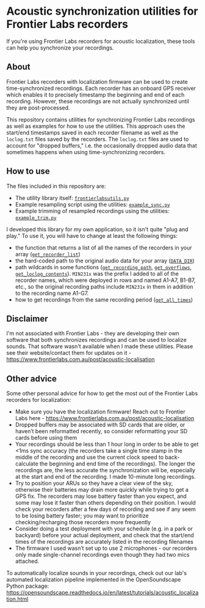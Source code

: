 # Acoustic synchronization utilities for Frontier Labs recorders

If you're using Frontier Labs recorders for acoustic localization, these tools can help you synchronize your recordings.

## About
Frontier Labs recorders with localization firmware can be used to create time-synchronized recordings. Each recorder has an onboard GPS receiver which enables it to precisely timestamp the beginning and end of each recording. However, these recordings are not actually synchronized until they are post-processed.

This repository contains utilities for synchronizing Frontier Labs recordings as well as examples for how to use the utilities. This approach uses the start/end timestamps saved in each recorder filename as well as the `loclog.txt` files saved by the recorders. The `loclog.txt` files are used to account for "dropped buffers," i.e. the occasionally dropped audio data that sometimes happens when using time-synchronizing recorders. 

## How to use
The files included in this repository are:
* The utility library itself: [`frontierlabsutils.py`](frontierlabsutils.py)
* Example resampling script using the utilities: [`example_sync.py`](example_sync.py)
* Example trimming of resampled recordings using the utilities: [`example_trim.py`](example_trim.py)

I developed this library for my own application, so it isn't quite "plug and play." To use it, you will have to change at least the following things:
* the function that returns a list of all the names of the recorders in your array ([`get_recorder_list`](https://github.com/rhine3/frontierlabsutils/blob/594d194b37e025bfbc211392ef5a2ede06bfc302/frontierlabsutils.py#L35))
* the hard-coded path to the original audio data for your array ([`DATA_DIR`](https://github.com/rhine3/frontierlabsutils/blob/594d194b37e025bfbc211392ef5a2ede06bfc302/frontierlabsutils.py#L31))
* path wildcards in some functions ([`get_recording_path`](https://github.com/rhine3/frontierlabsutils/blob/594d194b37e025bfbc211392ef5a2ede06bfc302/frontierlabsutils.py#L127), [`get_overflows`](https://github.com/rhine3/frontierlabsutils/blob/594d194b37e025bfbc211392ef5a2ede06bfc302/frontierlabsutils.py#L252), [`get_loclog_contents`](https://github.com/rhine3/frontierlabsutils/blob/594d194b37e025bfbc211392ef5a2ede06bfc302/frontierlabsutils.py#L348)). `MIN231x` was the prefix I added to all of the recorder names, which were deployed in rows and named A1-A7, B1-B7, etc., so the original recording paths include `MIN231x` in them in addition to the recording name A1-G7. 
* how to get recordings from the same recording period ([`get_all_times`](https://github.com/rhine3/frontierlabsutils/blob/594d194b37e025bfbc211392ef5a2ede06bfc302/frontierlabsutils.py#L210))

## Disclaimer
I'm not associated with Frontier Labs - they are developing their own software that both synchronizes recordings and can be used to localize sounds. That software wasn't available when I made these utilities. Please see their website/contact them for updates on it - https://www.frontierlabs.com.au/post/acoustic-localisation

## Other advice
Some other personal advice for how to get the most out of the Frontier Labs recorders for localization:
* Make sure you have the localization firmware! Reach out to Frontier Labs here - https://www.frontierlabs.com.au/post/acoustic-localisation
* Dropped buffers may be associated with SD cards that are older, or haven’t been reformatted recently, so consider reformatting your SD cards before using them
* Your recordings should be less than 1 hour long in order to be able to get <1ms sync accuracy (the recorders take a single time stamp in the middle of the recording and use the current clock speed to back-calculate the beginning and end time of the recordings). The longer the recordings are, the less accurate the synchronization will be, especially at the start and end of the recording. I made 10-minute long recordings.
* Try to position your ARUs so they have a clear view of the sky, otherwise their batteries may drain more quickly while trying to get a GPS fix. The recorders may lose battery faster than you expect, and some may lose it faster than others depending on their position. I would check your recorders after a few days of recording and see if any seem to be losing battery faster; you may want to prioritize checking/recharging those recorders more frequently
* Consider doing a test deployment with your schedule (e.g. in a park or backyard) before your actual deployment, and check that the start/end times of the recordings are accurately listed in the recording filenames
* The firmware I used wasn’t set up to use 2 microphones - our recorders only made single-channel recordings even though they had two mics attached.

To automatically localize sounds in your recordings, check out our lab's automated localization pipeline implemented in the OpenSoundscape Python package: https://opensoundscape.readthedocs.io/en/latest/tutorials/acoustic_localization.html 
